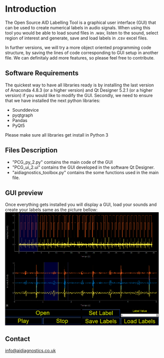 # Introduction
The Open Source AID Labelling Tool is a graphical user interface (GUI) that can be used to create numerical labels in audio signals. When using this tool you would be able to load sound files in .wav, listen to the sound, select region of interest and generate, save and load labels in .csv excel files.

In further versions, we will try a more object oriented programming code structure, by saving the lines of code corresponding to GUI setup in another file. We can definitaly add more features, so please feel free to contribute.


## Software Requirements
The quickest way to have all libraries ready is by installing the last version of Anaconda 4.8.3 (or a higher version) and Qt Designer 5.2.1 (or a higher version) if you would like to modify the GUI.
Secondly, we need to ensure that we have installed the next python libraries:

* Sounddevice
* pyqtgraph
* Pandas
* PyQt5

Please make sure all libraries get install in Python 3

## Files Description
* "PCG_py_2.py" contains the main code of the GUI
* "PCG_ui_2.ui" contains the GUI developed in the software Qt Designer. 
* "aidiagnostics_toolbox.py" contains the some functions used in the main file. 

## GUI preview
Once everything gets installed you will display a GUI, load your sounds and create your labels same as the picture bellow:
![](Images/GUI_preview.png)

## Contact
info@aidiagnostics.co.uk
